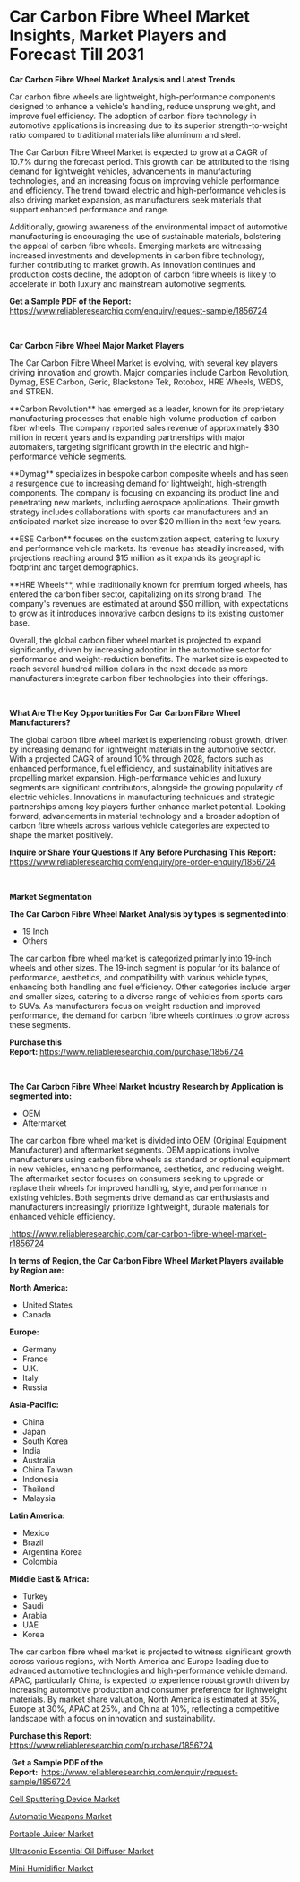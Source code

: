 <p><h1>Car Carbon Fibre Wheel Market Insights, Market Players and Forecast Till 2031</h1></p><p><strong>Car Carbon Fibre Wheel Market Analysis and Latest Trends</strong></p>
<p><p>Car carbon fibre wheels are lightweight, high-performance components designed to enhance a vehicle's handling, reduce unsprung weight, and improve fuel efficiency. The adoption of carbon fibre technology in automotive applications is increasing due to its superior strength-to-weight ratio compared to traditional materials like aluminum and steel.</p><p>The Car Carbon Fibre Wheel Market is expected to grow at a CAGR of 10.7% during the forecast period. This growth can be attributed to the rising demand for lightweight vehicles, advancements in manufacturing technologies, and an increasing focus on improving vehicle performance and efficiency. The trend toward electric and high-performance vehicles is also driving market expansion, as manufacturers seek materials that support enhanced performance and range.</p><p>Additionally, growing awareness of the environmental impact of automotive manufacturing is encouraging the use of sustainable materials, bolstering the appeal of carbon fibre wheels. Emerging markets are witnessing increased investments and developments in carbon fibre technology, further contributing to market growth. As innovation continues and production costs decline, the adoption of carbon fibre wheels is likely to accelerate in both luxury and mainstream automotive segments.</p></p>
<p><strong>Get a Sample PDF of the Report:&nbsp;</strong> <a href="https://www.reliableresearchiq.com/enquiry/request-sample/1856724?utm_campaign=1732&utm_medium=2&utm_source=Github&utm_content=ia&utm_term=20102024&utm_id=car-carbon-fibre-wheel">https://www.reliableresearchiq.com/enquiry/request-sample/1856724</a></p>
<p>&nbsp;</p>
<p><strong>Car Carbon Fibre Wheel Major Market Players</strong></p>
<p><p>The Car Carbon Fibre Wheel Market is evolving, with several key players driving innovation and growth. Major companies include Carbon Revolution, Dymag, ESE Carbon, Geric, Blackstone Tek, Rotobox, HRE Wheels, WEDS, and STREN.</p><p>**Carbon Revolution** has emerged as a leader, known for its proprietary manufacturing processes that enable high-volume production of carbon fiber wheels. The company reported sales revenue of approximately $30 million in recent years and is expanding partnerships with major automakers, targeting significant growth in the electric and high-performance vehicle segments.</p><p>**Dymag** specializes in bespoke carbon composite wheels and has seen a resurgence due to increasing demand for lightweight, high-strength components. The company is focusing on expanding its product line and penetrating new markets, including aerospace applications. Their growth strategy includes collaborations with sports car manufacturers and an anticipated market size increase to over $20 million in the next few years.</p><p>**ESE Carbon** focuses on the customization aspect, catering to luxury and performance vehicle markets. Its revenue has steadily increased, with projections reaching around $15 million as it expands its geographic footprint and target demographics.</p><p>**HRE Wheels**, while traditionally known for premium forged wheels, has entered the carbon fiber sector, capitalizing on its strong brand. The company's revenues are estimated at around $50 million, with expectations to grow as it introduces innovative carbon designs to its existing customer base.</p><p>Overall, the global carbon fiber wheel market is projected to expand significantly, driven by increasing adoption in the automotive sector for performance and weight-reduction benefits. The market size is expected to reach several hundred million dollars in the next decade as more manufacturers integrate carbon fiber technologies into their offerings.</p></p>
<p>&nbsp;</p>
<p><strong>What Are The Key Opportunities For Car Carbon Fibre Wheel Manufacturers?</strong></p>
<p><p>The global carbon fibre wheel market is experiencing robust growth, driven by increasing demand for lightweight materials in the automotive sector. With a projected CAGR of around 10% through 2028, factors such as enhanced performance, fuel efficiency, and sustainability initiatives are propelling market expansion. High-performance vehicles and luxury segments are significant contributors, alongside the growing popularity of electric vehicles. Innovations in manufacturing techniques and strategic partnerships among key players further enhance market potential. Looking forward, advancements in material technology and a broader adoption of carbon fibre wheels across various vehicle categories are expected to shape the market positively.</p></p>
<p><strong>Inquire or Share Your Questions If Any Before Purchasing This Report:</strong> <a href="https://www.reliableresearchiq.com/enquiry/pre-order-enquiry/1856724?utm_campaign=1732&utm_medium=2&utm_source=Github&utm_content=ia&utm_term=20102024&utm_id=car-carbon-fibre-wheel">https://www.reliableresearchiq.com/enquiry/pre-order-enquiry/1856724</a></p>
<p>&nbsp;</p>
<p><strong>Market Segmentation</strong></p>
<p><strong>The Car Carbon Fibre Wheel Market Analysis by types is segmented into:</strong></p>
<p><ul><li>19 Inch</li><li>Others</li></ul></p>
<p><p>The car carbon fibre wheel market is categorized primarily into 19-inch wheels and other sizes. The 19-inch segment is popular for its balance of performance, aesthetics, and compatibility with various vehicle types, enhancing both handling and fuel efficiency. Other categories include larger and smaller sizes, catering to a diverse range of vehicles from sports cars to SUVs. As manufacturers focus on weight reduction and improved performance, the demand for carbon fibre wheels continues to grow across these segments.</p></p>
<p><strong>Purchase this Report:&nbsp;</strong><a href="https://www.reliableresearchiq.com/purchase/1856724?utm_campaign=1732&utm_medium=2&utm_source=Github&utm_content=ia&utm_term=20102024&utm_id=car-carbon-fibre-wheel">https://www.reliableresearchiq.com/purchase/1856724</a></p>
<p>&nbsp;</p>
<p><strong>The Car Carbon Fibre Wheel Market Industry Research by Application is segmented into:</strong></p>
<p><ul><li>OEM</li><li>Aftermarket</li></ul></p>
<p><p>The car carbon fibre wheel market is divided into OEM (Original Equipment Manufacturer) and aftermarket segments. OEM applications involve manufacturers using carbon fibre wheels as standard or optional equipment in new vehicles, enhancing performance, aesthetics, and reducing weight. The aftermarket sector focuses on consumers seeking to upgrade or replace their wheels for improved handling, style, and performance in existing vehicles. Both segments drive demand as car enthusiasts and manufacturers increasingly prioritize lightweight, durable materials for enhanced vehicle efficiency.</p></p>
<p><a href="https://www.reliableresearchiq.com/car-carbon-fibre-wheel-market-r1856724?utm_campaign=1732&utm_medium=2&utm_source=Github&utm_content=ia&utm_term=20102024&utm_id=car-carbon-fibre-wheel">&nbsp;https://www.reliableresearchiq.com/car-carbon-fibre-wheel-market-r1856724</a></p>
<p><strong>In terms of Region, the Car Carbon Fibre Wheel Market Players available by Region are:</strong></p>
<p>
    <p> <strong> North America: </strong>
        <ul>
            <li>United States</li>
            <li>Canada</li>
        </ul>
        </p> 
    <p> <strong> Europe: </strong>
        <ul>
            <li>Germany</li>
            <li>France</li>
            <li>U.K.</li>
            <li>Italy</li>
            <li>Russia</li>
        </ul>
        </p> 
    <p> <strong> Asia-Pacific: </strong>
        <ul>
            <li>China</li>
            <li>Japan</li>
            <li>South Korea</li>
            <li>India</li>
            <li>Australia</li>
            <li>China Taiwan</li>
            <li>Indonesia</li>
            <li>Thailand</li>
            <li>Malaysia</li>
        </ul>
        </p> 
    <p> <strong> Latin America: </strong>
        <ul>
            <li>Mexico</li>
            <li>Brazil</li>
            <li>Argentina Korea</li>
            <li>Colombia</li>
        </ul>
        </p> 
    <p> <strong> Middle East & Africa: </strong>
        <ul>
            <li>Turkey</li>
            <li>Saudi</li>
            <li>Arabia</li>
            <li>UAE</li>
            <li>Korea</li>
        </ul>
    </p>
    </p>
<p><p>The car carbon fibre wheel market is projected to witness significant growth across various regions, with North America and Europe leading due to advanced automotive technologies and high-performance vehicle demand. APAC, particularly China, is expected to experience robust growth driven by increasing automotive production and consumer preference for lightweight materials. By market share valuation, North America is estimated at 35%, Europe at 30%, APAC at 25%, and China at 10%, reflecting a competitive landscape with a focus on innovation and sustainability.</p></p>
<p><strong>Purchase this Report: </strong><a href="https://www.reliableresearchiq.com/purchase/1856724?utm_campaign=1732&utm_medium=2&utm_source=Github&utm_content=ia&utm_term=20102024&utm_id=car-carbon-fibre-wheel">https://www.reliableresearchiq.com/purchase/1856724</a></p>
<p>&nbsp;<strong>Get a Sample PDF of the Report:&nbsp;&nbsp;</strong><a href="https://www.reliableresearchiq.com/enquiry/request-sample/1856724?utm_campaign=1732&utm_medium=2&utm_source=Github&utm_content=ia&utm_term=20102024&utm_id=car-carbon-fibre-wheel">https://www.reliableresearchiq.com/enquiry/request-sample/1856724</a></p>
<p><strong></strong></p>
<p><p><a href="https://github.com/JudyWalsh475/Market-Research-Report-List-1/blob/main/cell-sputtering-device-market.md?utm_campaign=1732&utm_medium=2&utm_source=Github&utm_content=ia&utm_term=20102024&utm_id=car-carbon-fibre-wheel">Cell Sputtering Device Market</a></p><p><a href="https://www.linkedin.com/pulse/key-drivers-automatic-weapons-market-trends-future-outlook-vx9pe?utm_campaign=1732&utm_medium=2&utm_source=Github&utm_content=ia&utm_term=20102024&utm_id=car-carbon-fibre-wheel">Automatic Weapons Market</a></p><p><a href="https://www.linkedin.com/pulse/analyzing-global-portable-juicer-market-growth-prospects-xiioe?utm_campaign=1732&utm_medium=2&utm_source=Github&utm_content=ia&utm_term=20102024&utm_id=car-carbon-fibre-wheel">Portable Juicer Market</a></p><p><a href="https://www.linkedin.com/pulse/ultrasonic-essential-oil-diffuser-market-strategic-nsxfe?utm_campaign=1732&utm_medium=2&utm_source=Github&utm_content=ia&utm_term=20102024&utm_id=car-carbon-fibre-wheel">Ultrasonic Essential Oil Diffuser Market</a></p><p><a href="https://www.linkedin.com/pulse/mini-humidifier-market-size-share-analysis-growth-trends-j7dle?utm_campaign=1732&utm_medium=2&utm_source=Github&utm_content=ia&utm_term=20102024&utm_id=car-carbon-fibre-wheel">Mini Humidifier Market</a></p></p>